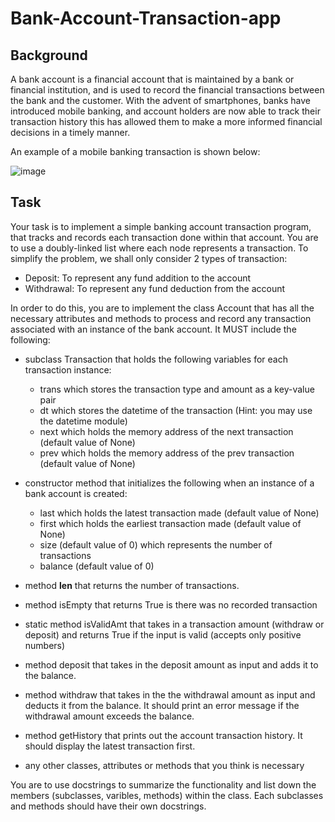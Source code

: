 # Bank-Account-Transaction-app
## Background
A bank account is a financial account that is maintained by a bank or financial institution, and is used to record the financial transactions between the bank and the customer. With the advent of smartphones, banks have introduced mobile banking, and account holders are now able to track their transaction history this has allowed them to make a more informed financial decisions in a timely manner.

An example of a mobile banking transaction is shown below:

![image](https://user-images.githubusercontent.com/109471364/179405516-0e026c70-e7fd-491c-95c7-eecf4ffcaf6b.png)

## Task
Your task is to implement a simple banking account transaction program, that tracks and records each transaction done within that account. You are to use a doubly-linked list where each node represents a transaction. To simplify the problem, we shall only consider 2 types of transaction:

- Deposit: To represent any fund addition to the account
- Withdrawal: To represent any fund deduction from the account

In order to do this, you are to implement the class Account that has all the necessary attributes and methods to process and record any transaction associated with an instance of the bank account. It MUST include the following:

- subclass Transaction that holds the following variables for each transaction instance:

   * trans which stores the transaction type and amount as a key-value pair
   * dt which stores the datetime of the transaction (Hint: you may use the datetime module)
   * next which holds the memory address of the next transaction (default value of None)
   * prev which holds the memory address of the prev transaction (default value of None)
- constructor method that initializes the following when an instance of a bank account is created:

   * last which holds the latest transaction made (default value of None)
   * first which holds the earliest transaction made (default value of None)
   * size (default value of 0) which represents the number of transactions
   * balance (default value of 0)
- method __len__ that returns the number of transactions.
- method isEmpty that returns True is there was no recorded transaction
- static method isValidAmt that takes in a transaction amount (withdraw or deposit) and returns True if the input is valid (accepts only positive numbers)
- method deposit that takes in the deposit amount as input and adds it to the balance.
- method withdraw that takes in the the withdrawal amount as input and deducts it from the balance. It should print an error message if the withdrawal amount exceeds the balance.
- method getHistory that prints out the account transaction history. It should display the latest transaction first.
- any other classes, attributes or methods that you think is necessary

You are to use docstrings to summarize the functionality and list down the members (subclasses, varibles, methods) within the class. Each subclasses and methods should have their own docstrings.
